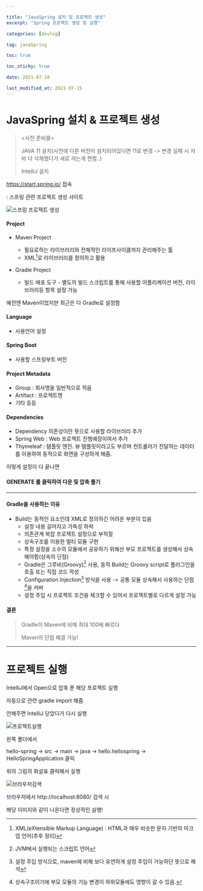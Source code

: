```yaml
---

title: "JavaSpring 설치 및 프로젝트 생성"
excerpt: "Spring 프로젝트 생성 및 실행"

categories: [devlog]

tag: javaSpring

toc: true

toc_sticky: true

date: 2021-07-10

last_modified_at: 2021-07-15
---
```




# JavaSpring 설치 & 프로젝트 생성

> <사전 준비물>
>
> JAVA 11 설치(사전에 다른 버전이 설치되어있다면 11로 변경 -> 변경 실패 시 자바 다 삭제했다가 새로 까는게 편함..)
>
> IntelliJ 설치





https://start.spring.io/ 접속

: 스프링 관련 프로젝트 생성 사이트



![스프링 프로젝트 생성](/md-images/javaSpringSetting/javaSpringSetting1.JPG)



#### Project

* Maven Project
  * 필요로하는 라이브러리와 전체적인 라이프사이클까지 관리해주는 툴
  * XML[^XML]로 라이브러리를 정의하고 활용

* Gradle Project
  * 빌드 배포 도구 - 별도의 빌드 스크립트를 통해 사용할 어플리케이션 버전, 라이브러리등 항목 설정 가능



예전엔 Maven이었지만 최근은 다 Gradle로 설정함



#### Language

* 사용언어 설정



#### Spring Boot

* 사용할 스프링부트 버전



#### Project Metadata

* Group : 회사명을 일반적으로 적음
* Artifact : 프로젝트명
* 기타 등등



#### Dependencies

* Dependency 의존성이란 뜻으로 사용할 라이브러리 추가
* Spring Web : Web 프로젝트 진행예정이여서 추가
* Thymeleaf : 템플릿 엔진. 뷰 탬플릿이라고도 부르며 컨트롤러가 전달하는 데이터를 이용하여 동적으로 화면을 구성하게 해줌.



이렇게 설정이 다 끝나면

#### GENERATE 를 클릭하여 다운 및 압축 풀기





***

#### Gradle을 사용하는 이유

* Build는 동적인 요소인데 XML로 정의하긴 어려운 부분이 있음
  * 설정 내용 길어지고 가독성 하락
  * 의존관계 복잡 프로젝트 설정으로 부적절
  * 상속구조를 이용한 멀티 모듈 구현
  * 특정 설정을 소수의 모듈에서 공유하기 위해선 부모 프로젝트를 생성해서 상속해야함(상속의 단점)
  * Gradle은 그루비(Groovy)[^Groovy] 사용, 동적 Build는 Groovy script로 플러그인을 호출 또는 직접 코드 작성
  * Configuration Injection[^ConfigurationInjection] 방식을 사용 -> 공통 모듈 상속해서 사용하는 단점[^공통모듈상속해서사용하는단점]을 커버
  * 설정 주입 시 프로젝트 조건을 체크할 수 있어서 프로젝트별로 다르게 설정 가능

#### 결론

> Gradle이 Maven에 비해 최대 100배 빠르다
>
> Maven의 단점 해결 가능!



---

[^XML]: XML(eXtensible Markup Language) : HTML과 매우 비슷한 문자 기반의 마크업 언어(추후 정리)
[^Groovy]:JVM에서 실행되는 스크립트 언어
[^ConfigurationInjection]: 설정 주입 방식으로, maven에 비해 보다 유연하게 설정 주입이 가능하단 뜻으로 해석
[^공통모듈상속해서사용하는단점]: 상속구조이기에 부모 모듈의 기능 변경이 하위모듈에도 영향이 갈 수 있음.





# 프로젝트 실행



IntelliJ에서  Open으로 압축 푼 해당 프로젝트 실행

자동으로 관련 gradle import 해줌

안해주면 IntelliJ 닫았다가 다시 실행



![프로젝트실행](/md-images/javaSpringSetting/javaSpringSetting2.JPG)



왼쪽 폴더에서

hello-spring -> src -> main -> java -> hello.hellospring -> HelloSpringApplication 클릭

위의 그림의 화살표 클릭해서 실행



![브라우저검색](/md-images/javaSpringSetting/javaSpringSetting3.JPG)

브라우저에서 http://localhost:8080/ 검색 시

해당 이미지와 같이 나온다면 정상적인 실행!

